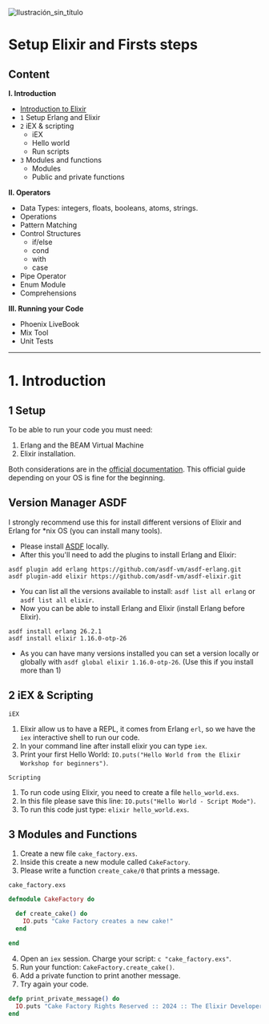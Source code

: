 ![Ilustración_sin_título](https://github.com/user-attachments/assets/bf5d09b5-d56c-44ba-8706-28618c2d6a1f)

# Setup Elixir and Firsts steps
## Content 

**I. Introduction**
- [Introduction to Elixir](https://github.com/the-elixir-developer/welcome-elixir)
- `1` Setup Erlang and Elixir
- `2` iEX & scripting
  - iEX
  - Hello world
  - Run scripts
- `3` Modules and functions
  - Modules
  - Public and private functions

**II. Operators**  
- Data Types: integers, floats, booleans, atoms, strings.
- Operations
- Pattern Matching
- Control Structures
  - if/else
  - cond
  - with
  - case
- Pipe Operator
- Enum Module
- Comprehensions

**III. Running your Code**
- Phoenix LiveBook
- Mix Tool 
- Unit Tests

--- 

# 1. Introduction

## 1 Setup

To be able to run your code you must need:
1. Erlang and the BEAM Virtual Machine
2. Elixir installation.

Both considerations are in the [official documentation](https://elixir-lang.org/install.html). This official guide depending on your OS is fine for the beginning. 

## Version Manager ASDF

I strongly recommend use this for install different versions of Elixir and Erlang for *nix OS (you can install many tools).

- Please install [ASDF]([https://github.com/asdf-vm/asdf](https://asdf-vm.com/guide/getting-started.html)) locally.
- After this you'll need to add the plugins to install Erlang and Elixir:
```
asdf plugin add erlang https://github.com/asdf-vm/asdf-erlang.git
asdf plugin-add elixir https://github.com/asdf-vm/asdf-elixir.git
```
- You can list all the versions available to install: `asdf list all erlang` or ` asdf list all elixir`.
- Now you can be able to install Erlang and Elixir (install Erlang before Elixir).
```
asdf install erlang 26.2.1
asdf install elixir 1.16.0-otp-26
```
- As you can have many versions installed you can set a version locally or globally with `asdf global elixir 1.16.0-otp-26`. (Use this if you install more than 1)

## 2 iEX & Scripting

`iEX`
1. Elixir allow us to have a REPL, it comes from Erlang `erl`, so we have the `iex` interactive shell to run our code.
2. In your command line after install elixir you can type `iex`.
3. Print your first Hello World: `IO.puts("Hello World from the Elixir Workshop for beginners")`.

`Scripting`
1. To run code using Elixir, you need to create a file `hello_world.exs`.
2. In this file please save this line: `IO.puts("Hello World - Script Mode")`.
3. To run this code just type: `elixir hello_world.exs`.

## 3 Modules and Functions

1. Create a new file `cake_factory.exs`.
2. Inside this create a new module called `CakeFactory`.
3. Please write a function `create_cake/0` that prints a message.

`cake_factory.exs`
```elixir
defmodule CakeFactory do

  def create_cake() do
    IO.puts "Cake Factory creates a new cake!"
  end

end
```

4. Open an `iex` session. Charge your script: `c "cake_factory.exs"`.
5. Run your function: `CakeFactory.create_cake()`.
6. Add a private function to print another message.
7. Try again your code.

```elixir
defp print_private_message() do
  IO.puts "Cake Factory Rights Reserved :: 2024 :: The Elixir Developer Workshop"
end
```
